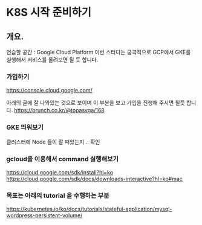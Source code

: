 # K8S 시작 준비하기

## 개요.

연습할 공간 : Google Cloud Platform
이번 스터디는 궁극적으로 GCP에서 GKE를 실행해서 서비스를 올려보면 될 듯 합니다.

### 가입하기

https://console.cloud.google.com/

아래의 글에 잘 나와있는 것으로 보이며 이 부분을 보고 가입을 진행해 주시면 될듯 합니다.
https://brunch.co.kr/@topasvga/168

### GKE 띄워보기

클러스터에 Node 들이 잘 떠있는지 .. 확인

### gcloud을 이용해서 command 실행해보기

https://cloud.google.com/sdk/install?hl=ko
https://cloud.google.com/sdk/docs/downloads-interactive?hl=ko#mac

### 목표는 아래의 tutorial 을 수행하는 부분

https://kubernetes.io/ko/docs/tutorials/stateful-application/mysql-wordpress-persistent-volume/
